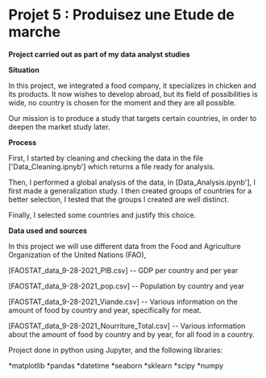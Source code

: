 # Projet 5 : Produisez une Etude de marche

**Project carried out as part of my data analyst studies**

**Situation**

In this project, we integrated a food company, it specializes in chicken and its products. It now wishes to develop abroad, but its field of possibilities is wide, no country is chosen for the moment and they are all possible.

Our mission is to produce a study that targets certain countries, in order to deepen the market study later.


**Process**

First, I started by cleaning and checking the data in the file ['Data_Cleaning.ipnyb'] which returns a file ready for analysis.

Then, I performed a global analysis of the data, in [Data_Analysis.ipynb'], I first made a generalization study. I then created groups of countries for a better selection, I tested that the groups I created are well distinct.

Finally, I selected some countries and justify this choice.


**Data used and sources**

In this project we will use different data from the Food and Agriculture Organization of the United Nations (FAO),

[FAOSTAT_data_9-28-2021_PIB.csv] -- GDP per country and per year

[FAOSTAT_data_9-28-2021_pop.csv] -- Population by country and year

[FAOSTAT_data_9-28-2021_Viande.csv] -- Various information on the amount of food by country and year, specifically for meat.

[FAOSTAT_data_9-28-2021_Nourriture_Total.csv] -- Various information about the amount of food by country and by year, for all food in a country.


Project done in python using Jupyter, and the following libraries:

*matplotlib
*pandas
*datetime
*seaborn
*sklearn
*scipy
*numpy
